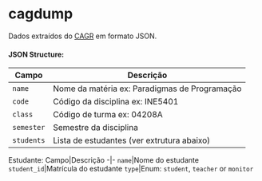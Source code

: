 # cagdump

Dados extraídos do [CAGR](https://cagr.sistemas.ufsc.br/) em formato JSON.

#### JSON Structure:

Campo|Descrição
-|-
`name`|Nome da matéria ex: Paradigmas de Programação
`code`|Código da disciplina ex: INE5401
`class`|Código de turma ex: 04208A
`semester`|Semestre da disciplina
`students`|Lista de estudantes (ver extrutura abaixo)

Estudante:
Campo|Descrição
-|-
`name`|Nome do estudante
`student_id`|Matrícula do estudante
`type`|Enum: `student`, `teacher` or `monitor`
```

